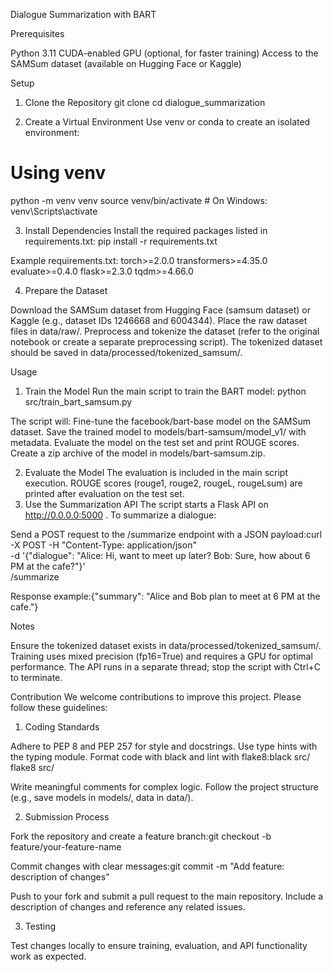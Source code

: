 Dialogue Summarization with BART

Prerequisites

Python 3.11
CUDA-enabled GPU (optional, for faster training)
Access to the SAMSum dataset (available on Hugging Face or Kaggle)

Setup
1. Clone the Repository
git clone <repository-url>
cd dialogue_summarization

2. Create a Virtual Environment
Use venv or conda to create an isolated environment:
# Using venv
python -m venv venv
source venv/bin/activate  # On Windows: venv\Scripts\activate

3. Install Dependencies
Install the required packages listed in requirements.txt:
pip install -r requirements.txt

Example requirements.txt:
torch>=2.0.0
transformers>=4.35.0
evaluate>=0.4.0
flask>=2.3.0
tqdm>=4.66.0

4. Prepare the Dataset

Download the SAMSum dataset from Hugging Face (samsum dataset) or Kaggle (e.g., dataset IDs 1246668 and 6004344).
Place the raw dataset files in data/raw/.
Preprocess and tokenize the dataset (refer to the original notebook or create a separate preprocessing script). The tokenized dataset should be saved in data/processed/tokenized_samsum/.


Usage
1. Train the Model
Run the main script to train the BART model:
python src/train_bart_samsum.py


The script will:
Fine-tune the facebook/bart-base model on the SAMSum dataset.
Save the trained model to models/bart-samsum/model_v1/ with metadata.
Evaluate the model on the test set and print ROUGE scores.
Create a zip archive of the model in models/bart-samsum.zip.


2. Evaluate the Model
The evaluation is included in the main script execution. ROUGE scores (rouge1, rouge2, rougeL, rougeLsum) are printed after evaluation on the test set.
3. Use the Summarization API
The script starts a Flask API on http://0.0.0.0:5000 . To summarize a dialogue:

Send a POST request to the /summarize endpoint with a JSON payload:curl -X POST -H "Content-Type: application/json" \
     -d '{"dialogue": "Alice: Hi, want to meet up later? Bob: Sure, how about 6 PM at the cafe?"}' \
     <ngrok-public-url>/summarize


Response example:{"summary": "Alice and Bob plan to meet at 6 PM at the cafe."}


Notes

Ensure the tokenized dataset exists in data/processed/tokenized_samsum/.
Training uses mixed precision (fp16=True) and requires a GPU for optimal performance.
The API runs in a separate thread; stop the script with Ctrl+C to terminate.

Contribution
We welcome contributions to improve this project. Please follow these guidelines:
1. Coding Standards

Adhere to PEP 8 and PEP 257 for style and docstrings.
Use type hints with the typing module.
Format code with black and lint with flake8:black src/
flake8 src/


Write meaningful comments for complex logic.
Follow the project structure (e.g., save models in models/, data in data/).

2. Submission Process

Fork the repository and create a feature branch:git checkout -b feature/your-feature-name


Commit changes with clear messages:git commit -m "Add feature: description of changes"


Push to your fork and submit a pull request to the main repository.
Include a description of changes and reference any related issues.

3. Testing

Test changes locally to ensure training, evaluation, and API functionality work as expected.

